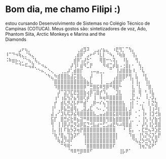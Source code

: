# Bom dia, me chamo Filipi :) 
estou cursando Desenvolvimento de Sistemas no Colégio Técnico de Campinas (COTUCA). Meus gostos são: sintetizadores de voz, Ado, Phantom Siita, Arctic Monkeys e Marina and the Diamonds⠀⠀⠀⠀⠀⠀⠀⠀⠀⠀⠀⠀⠀⠀⠀⠀⠀⠀⠀⠀⠀⠀⠀

⠀⠀⠀⠀⣠⠖⢦⡀⠀⠀⠀⠀⠀⠀⠀⠀⠀⠀⠀⠀⠀⠀⢀⣴⣻⠽⠀⢀⣠⡔⣦⣄⠀⠰⣟⢻⡁⠉⢳⡄⠀⠀⠀⠀⠀⠀⠀⠀
⠸⠉⠙⠲⢷⣄⡈⠳⣄⠀⠀⠀⠀⠀⠀⠀⠀⠀⠀⠀⠀⢀⣾⡿⠁⣠⠖⠋⠘⣇⡇⠈⠳⡄⠘⢷⣷⠀⠀⢹⡄⠀⠀⠀⠀⠀⠀⠀
⠨⠷⣶⡦⢄⡈⠑⢦⡈⢧⡀⠀⠀⠀⠀⠀⠀⠀⠀⠀⠀⣾⡿⢡⡼⣓⠁⠀⠀⢿⣿⠒⠢⢽⡄⠀⠸⣧⠀⠀⢻⡀⠀⠀⠀⠀⠀⠀
⠀⠀⠀⠉⠙⠒⠯⢤⣽⡀⠉⠲⣄⠀⠀⠀⠀⠀⠀⠀⡼⢹⠇⣾⠻⣁⡟⠀⠀⠀⠻⢾⣉⡾⣷⠠⢐⣿⡆⠂⠀⢳⡀⠀⠀⠀⠀⠀
⠀⠀⠀⠀⠀⠀⠀⠀⠀⠈⠑⠦⡀⠑⢄⠀⠀⢀⣀⡼⢁⣾⣿⡏⠀⠀⢠⠤⣤⣀⡀⠀⠉⠀⢸⣼⣿⣿⣷⠸⡀⠈⢧⠀⠀⠀⠀⠀
⠀⠀⠀⠀⠀⠀⠀⠀⠀⠀⠀⠀⠈⠳⣄⠳⣾⣿⣿⣷⣼⡭⣿⣧⡀⠀⡼⠀⠀⢸⠀⠀⠀⢀⣼⣿⣿⠟⢻⡀⣧⠀⠘⣇⠀⠀⠀⠀
⠀⠀⠀⠀⠀⠀⠀⠀⠀⠀⠀⠀⠀⠀⠈⣿⣿⣿⣿⣿⣿⣿⣿⣿⣿⣦⣇⠀⠀⢸⠀⣀⣠⣾⣿⡟⠁⠀⠈⡇⢸⡄⠀⢹⡆⠀⠀⠀
⠀⠀⠀⠀⠀⠀⠀⠀⠀⠀⠀⠀⠀⠀⠀⠹⣿⣿⣿⣿⣿⣿⣿⣿⡿⠉⣛⣿⣯⠿⣻⡿⠛⢿⣿⠓⠀⠀⠀⣇⠈⣇⠀⠈⣿⡀⠀⠀
⠀⠀⠀⠀⠀⠀⠀⠀⠀⠀⠀⠀⠀⠀⠀⠀⡼⠉⣽⡹⣏⣟⣻⣿⣷⢴⡿⢩⣿⡞⠹⡄⠀⠀⣹⣇⠀⠀⠀⣟⠀⢿⠀⢃⠸⣧⠀⠀
⠀⠀⠀⠀⠀⠀⠀⠀⠀⠀⠀⠀⠀⠀⠀⢰⠃⢰⣯⢳⡝⣦⢻⣿⢏⡾⠁⢸⠀⠷⢶⠿⣿⣿⣿⣿⠀⠀⢀⣏⠰⠌⠀⠸⡐⡽⡄⠀
⠀⠀⠀⠀⠀⠀⠀⠀⠀⠀⠀⠀⠀⠀⠀⡞⠀⣾⢧⡻⣜⡧⠟⠛⣾⠁⢀⡿⠒⠎⢦⢹⣿⣿⣿⣿⣧⠀⢰⡇⠨⢀⡐⠀⡇⣝⣳⠀
⠀⠀⠀⠀⠀⠀⠀⠀⠀⠀⠀⠀⠀⠀⢸⠃⢀⡿⣧⣛⣾⢿⡄⢀⣽⣠⣏⠀⠢⠄⡈⢺⣿⣿⣿⣿⣿⡆⣸⠃⠀⡀⢧⠀⢸⢰⠽⡆
⠀⠀⠀⠀⠀⠀⠀⠀⠀⠀⠀⠀⠀⠀⣼⢠⠊⣹⢧⢯⡽⣮⢿⣿⣿⣿⣿⣧⣀⣤⣴⣿⣿⣯⣿⢿⣿⣿⡿⠀⠁⡀⢸⠆⢸⣹⢚⣷
⠀⠀⠀⠀⠀⠀⠀⠀⠀⠀⠀⠀⠀⠀⣯⡏⠀⣿⣛⡮⣗⠿⣦⣽⠛⠿⣿⣿⣿⣿⣿⢻⣿⣷⣿⣿⣿⣿⢃⡀⠁⡀⢸⢣⠸⡜⣷⢺
⠀⠀⠀⠀⠀⠀⠀⠀⠀⠀⠀⠀⠀⠀⢻⠀⢸⢸⡿⡼⣭⡻⣵⡿⣯⣙⢚⣧⣴⠒⣋⣡⣴⣟⠳⠴⢿⣿⣾⠀⠠⠀⡼⢣⢸⡕⣻⣿
⠀⠀⠀⠀⠀⠀⠀⠀⠀⠀⠀⠀⠀⠀⢸⡄⢸⡇⠏⣷⡳⡽⢶⡟⣿⣿⣿⣿⣿⣿⣿⣿⣿⣿⠀⠀⠘⠀⣯⡄⠀⠄⣏⣛⢦⠽⣱⣟
⠀⠀⠀⠀⠀⠀⠀⠀⠀⠀⠀⠀⠀⠀⠈⢷⡘⣿⣄⢹⣳⡽⠋⠀⢻⣿⣿⣿⣿⣿⣿⣿⣿⣿⡇⠀⠀⠀⠹⣶⠀⢸⢣⡝⢮⡹⣥⡟
⠀⠀⠀⠀⠀⠀⠀⠀⠀⠀⠀⠀⠀⠀⠀⠈⢷⣼⡹⢾⠏⠀⠀⠀⢸⣿⣿⣿⣿⣿⣿⣿⣿⣿⠁⠀⠀⠀⠀⠙⢧⣜⡳⣚⢧⢳⡽⠀
⠀⠀⠀⠀⠀⠀⠀⠀⠀⠀⠀⠀⠀⠀⠀⠀⠀⠉⠻⢿⠂⠀⠀⠀⠈⣿⣿⣿⣿⣿⣿⣿⣿⠏⠀⠀⠀⠀⠀⠀⠀⢹⢶⡙⣮⠟⠁⠀
        ⠀⠀⠀⠀⠀⠀⠀⠀⠀⠀⠀⠀⠀⠀⠀⠀⠀⠀⠀⠈⠻⠿⢛⡿⠿⠿⠋⠀⠀⠀⠀⠀⠀⠀⠀⢸⡧⠟⠁⠀⠀⠀
